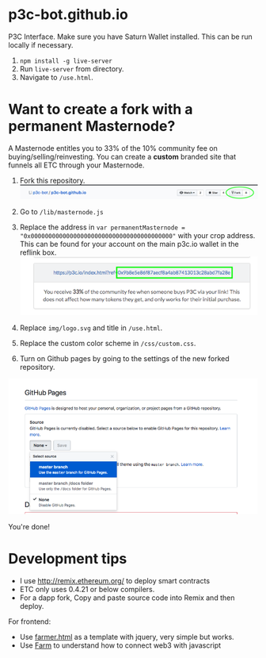 # p3c-bot.github.io
P3C Interface. Make sure you have Saturn Wallet installed. This can be run locally if necessary.

1. ```npm install -g live-server```
2. Run ```live-server``` from directory.
3. Navigate to `/use.html`.

# Want to create a fork with a permanent Masternode?
A Masternode entitles you to 33% of the 10% community fee on buying/selling/reinvesting. You can create a **custom** branded site that funnels all ETC through your Masternode.

1. Fork this repository.
 ![fork](/doc-assets/fork.png)

1. Go to `/lib/masternode.js`
1. Replace the address in `var permanentMasternode = "0x0000000000000000000000000000000000000000"` with your crop address. This can be found for your account on the main p3c.io wallet in the reflink box. 
![crop](/doc-assets/crop.png)
1. Replace `img/logo.svg` and title in `/use.html`.
1. Replace the custom color scheme in `/css/custom.css`.
1. Turn on Github pages by going to the settings of the new forked repository.

![replace](/doc-assets/turnon.png)

You're done!

# Development tips
- I use http://remix.ethereum.org/ to deploy smart contracts
- ETC only uses 0.4.21 or below compilers.
- For a dapp fork, Copy and paste source code into Remix and then deploy.

For frontend:
- Use [farmer.html](p3c.io/farmer.html) as a template with jquery, very simple but works.
- Use [Farm](https://github.com/p3c-bot/p3c-bot.github.io/blob/master/lib/farmer.js) to understand how to connect web3 with javascript
